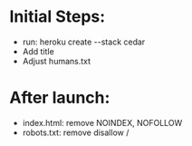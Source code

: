 Initial Steps:
=============
* run:
    heroku create --stack cedar
* Add title
* Adjust humans.txt


After launch:
==============
* index.html: remove NOINDEX, NOFOLLOW
* robots.txt: remove disallow /
